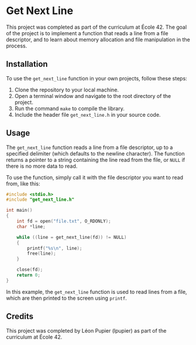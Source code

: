 # Get Next Line

This project was completed as part of the curriculum at École 42. The goal of the project is to implement a function that reads a line from a file descriptor, and to learn about memory allocation and file manipulation in the process.

## Installation

To use the `get_next_line` function in your own projects, follow these steps:

1. Clone the repository to your local machine.
2. Open a terminal window and navigate to the root directory of the project.
3. Run the command `make` to compile the library.
4. Include the header file `get_next_line.h` in your source code. 

## Usage

The `get_next_line` function reads a line from a file descriptor, up to a specified delimiter (which defaults to the newline character). The function returns a pointer to a string containing the line read from the file, or `NULL` if there is no more data to read.

To use the function, simply call it with the file descriptor you want to read from, like this:

```c
#include <stdio.h>
#include "get_next_line.h"

int main()
{
    int fd = open("file.txt", O_RDONLY);
    char *line;

    while ((line = get_next_line(fd)) != NULL)
    {
        printf("%s\n", line);
        free(line);
    }

    close(fd);
    return 0;
}
```

In this example, the `get_next_line` function is used to read lines from a file, which are then printed to the screen using `printf`.

## Credits

This project was completed by Léon Pupier (lpupier) as part of the curriculum at École 42.
